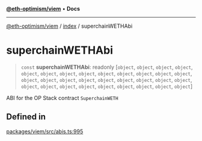 [**@eth-optimism/viem**](../../README.md) • **Docs**

***

[@eth-optimism/viem](../../README.md) / [index](../README.md) / superchainWETHAbi

# superchainWETHAbi

> `const` **superchainWETHAbi**: readonly [`object`, `object`, `object`, `object`, `object`, `object`, `object`, `object`, `object`, `object`, `object`, `object`, `object`, `object`, `object`, `object`, `object`, `object`, `object`, `object`, `object`, `object`, `object`, `object`, `object`, `object`, `object`, `object`, `object`, `object`, `object`]

ABI for the OP Stack contract `SuperchainWETH`

## Defined in

[packages/viem/src/abis.ts:995](https://github.com/ethereum-optimism/ecosystem/blob/8c869dbb3cc282dd35a61a60d7a8a9cae4a14cae/packages/viem/src/abis.ts#L995)
